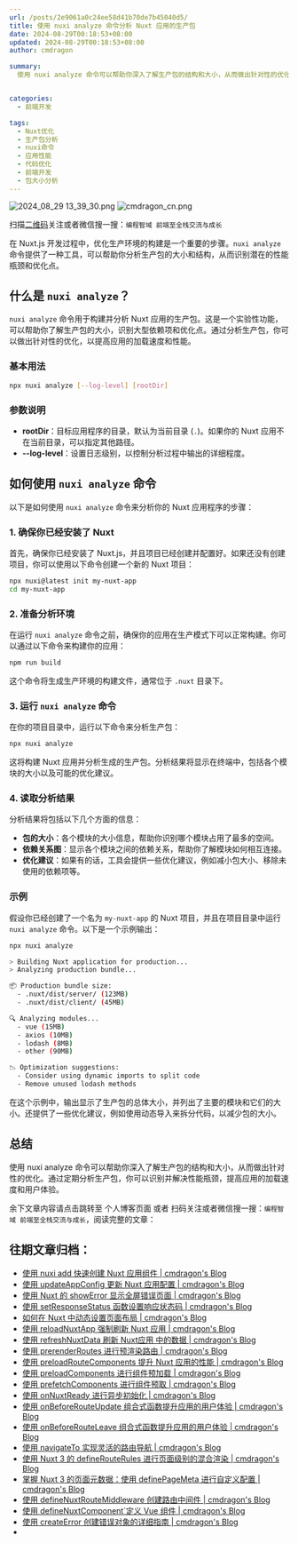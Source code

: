 ```yaml
---
url: /posts/2e9061a0c24ee58d41b70de7b45040d5/
title: 使用 nuxi analyze 命令分析 Nuxt 应用的生产包
date: 2024-08-29T00:18:53+08:00
updated: 2024-08-29T00:18:53+08:00
author: cmdragon

summary:
  使用 nuxi analyze 命令可以帮助你深入了解生产包的结构和大小，从而做出针对性的优化。通过定期分析生产包，你可以识别并解决性能瓶颈，提高应用的加载速度和用户体验。


categories:
  - 前端开发

tags:
  - Nuxt优化
  - 生产包分析
  - nuxi命令
  - 应用性能
  - 代码优化
  - 前端开发
  - 包大小分析
---
```


<img src="https://static.cmdragon.cn/blog/images/2024_08_29 13_39_30.png@blog" title="2024_08_29 13_39_30.png" alt="2024_08_29 13_39_30.png"/>

<img src="https://api2.cmdragon.cn/upload/cmder/20250304_012821924.jpg" title="cmdragon_cn.png" alt="cmdragon_cn.png"/>


扫描[二维码](https://api2.cmdragon.cn/upload/cmder/20250304_012821924.jpg)关注或者微信搜一搜：`编程智域 前端至全栈交流与成长`

在 Nuxt.js 开发过程中，优化生产环境的构建是一个重要的步骤。`nuxi analyze` 命令提供了一种工具，可以帮助你分析生产包的大小和结构，从而识别潜在的性能瓶颈和优化点。

## 什么是 `nuxi analyze`？

`nuxi analyze` 命令用于构建并分析 Nuxt 应用的生产包。这是一个实验性功能，可以帮助你了解生产包的大小，识别大型依赖项和优化点。通过分析生产包，你可以做出针对性的优化，以提高应用的加载速度和性能。

### 基本用法

```bash
npx nuxi analyze [--log-level] [rootDir]
```

### 参数说明

- **rootDir**：目标应用程序的目录，默认为当前目录 (`.`)。如果你的 Nuxt 应用不在当前目录，可以指定其他路径。
- **--log-level**：设置日志级别，以控制分析过程中输出的详细程度。

## 如何使用 `nuxi analyze` 命令

以下是如何使用 `nuxi analyze` 命令来分析你的 Nuxt 应用程序的步骤：

### 1. 确保你已经安装了 Nuxt

首先，确保你已经安装了 Nuxt.js，并且项目已经创建并配置好。如果还没有创建项目，你可以使用以下命令创建一个新的 Nuxt 项目：

```bash
npx nuxi@latest init my-nuxt-app
cd my-nuxt-app
```

### 2. 准备分析环境

在运行 `nuxi analyze` 命令之前，确保你的应用在生产模式下可以正常构建。你可以通过以下命令来构建你的应用：

```bash
npm run build
```

这个命令将生成生产环境的构建文件，通常位于 `.nuxt` 目录下。

### 3. 运行 `nuxi analyze` 命令

在你的项目目录中，运行以下命令来分析生产包：

```bash
npx nuxi analyze
```

这将构建 Nuxt 应用并分析生成的生产包。分析结果将显示在终端中，包括各个模块的大小以及可能的优化建议。

### 4. 读取分析结果

分析结果将包括以下几个方面的信息：

- **包的大小**：各个模块的大小信息，帮助你识别哪个模块占用了最多的空间。
- **依赖关系图**：显示各个模块之间的依赖关系，帮助你了解模块如何相互连接。
- **优化建议**：如果有的话，工具会提供一些优化建议，例如减小包大小、移除未使用的依赖项等。

### 示例

假设你已经创建了一个名为 `my-nuxt-app` 的 Nuxt 项目，并且在项目目录中运行 `nuxi analyze` 命令。以下是一个示例输出：

```bash
npx nuxi analyze

> Building Nuxt application for production...
> Analyzing production bundle...

📦 Production bundle size:
  - .nuxt/dist/server/ (123MB)
  - .nuxt/dist/client/ (45MB)

🔍 Analyzing modules...
  - vue (15MB)
  - axios (10MB)
  - lodash (8MB)
  - other (90MB)

📉 Optimization suggestions:
  - Consider using dynamic imports to split code
  - Remove unused lodash methods
```

在这个示例中，输出显示了生产包的总体大小，并列出了主要的模块和它们的大小。还提供了一些优化建议，例如使用动态导入来拆分代码，以减少包的大小。

## 总结

使用 nuxi analyze 命令可以帮助你深入了解生产包的结构和大小，从而做出针对性的优化。通过定期分析生产包，你可以识别并解决性能瓶颈，提高应用的加载速度和用户体验。

余下文章内容请点击跳转至 个人博客页面 或者 扫码关注或者微信搜一搜：`编程智域 前端至全栈交流与成长`，阅读完整的文章：

## 往期文章归档：

- [使用 nuxi add 快速创建 Nuxt 应用组件 | cmdragon's Blog](https://blog.cmdragon.cn/posts/52ca85d04329/)
- [使用 updateAppConfig 更新 Nuxt 应用配置 | cmdragon's Blog](https://blog.cmdragon.cn/posts/17068dabc456/)
- [使用 Nuxt 的 showError 显示全屏错误页面 | cmdragon's Blog](https://blog.cmdragon.cn/posts/4f44ac49742b/)
- [使用 setResponseStatus 函数设置响应状态码 | cmdragon's Blog](https://blog.cmdragon.cn/posts/0e3e22c2447a/)
- [如何在 Nuxt 中动态设置页面布局 | cmdragon's Blog](https://blog.cmdragon.cn/posts/6168aad26848/)
- [使用 reloadNuxtApp 强制刷新 Nuxt 应用 | cmdragon's Blog](https://blog.cmdragon.cn/posts/c2c24219f5c0/)
- [使用 refreshNuxtData 刷新 Nuxt应用 中的数据 | cmdragon's Blog](https://blog.cmdragon.cn/posts/7696049934fb/)
- [使用 prerenderRoutes 进行预渲染路由 | cmdragon's Blog](https://blog.cmdragon.cn/posts/b28890e5d54d/)
- [使用 preloadRouteComponents 提升 Nuxt 应用的性能 | cmdragon's Blog](https://blog.cmdragon.cn/posts/851697425a66/)
- [使用 preloadComponents 进行组件预加载 | cmdragon's Blog](https://blog.cmdragon.cn/posts/6f58e9a6735b/)
- [使用 prefetchComponents 进行组件预取 | cmdragon's Blog](https://blog.cmdragon.cn/posts/a73257bce752/)
- [使用 onNuxtReady 进行异步初始化 | cmdragon's Blog](https://blog.cmdragon.cn/posts/64b599de0716/)
- [使用 onBeforeRouteUpdate 组合式函数提升应用的用户体验 | cmdragon's Blog](https://blog.cmdragon.cn/posts/cdd338b2e728/)
- [使用 onBeforeRouteLeave 组合式函数提升应用的用户体验 | cmdragon's Blog](https://blog.cmdragon.cn/posts/cfb92785e131/)
- [使用 navigateTo 实现灵活的路由导航 | cmdragon's Blog](https://blog.cmdragon.cn/posts/30bdc45ab749/)
- [使用 Nuxt 3 的 defineRouteRules 进行页面级别的混合渲染 | cmdragon's Blog](https://blog.cmdragon.cn/posts/4a1749875882/)
- [掌握 Nuxt 3 的页面元数据：使用 definePageMeta 进行自定义配置 | cmdragon's Blog](https://blog.cmdragon.cn/posts/6f827ad7a980/)
- [使用 defineNuxtRouteMiddleware 创建路由中间件 | cmdragon's Blog](https://blog.cmdragon.cn/posts/30f5cad8adaa/)
- [使用 defineNuxtComponent`定义 Vue 组件 | cmdragon's Blog](https://blog.cmdragon.cn/posts/df9c2cf37c29/)
- [使用 createError 创建错误对象的详细指南 | cmdragon's Blog](https://blog.cmdragon.cn/posts/93b5a8ec52df/)
-

